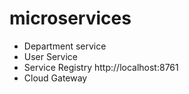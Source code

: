 # microservices
+ Department service
+ User Service
+ Service Registry
    http://localhost:8761
+ Cloud Gateway

